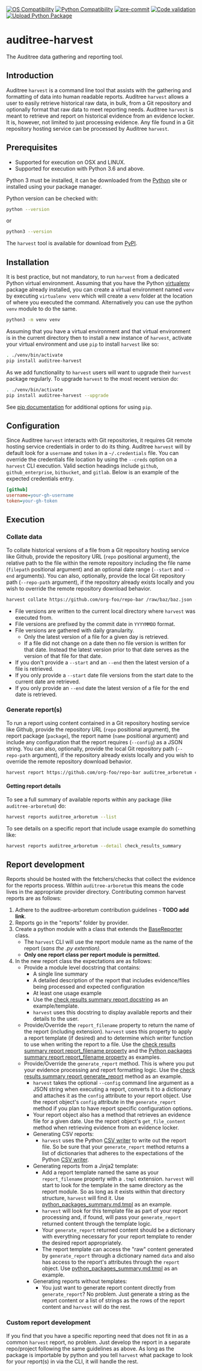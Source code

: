 [![OS Compatibility][platform-badge]](#prerequisites)
[![Python Compatibility][python-badge]][python-dl]
[![pre-commit][pre-commit-badge]][pre-commit]
[![Code validation](https://github.com/ComplianceAsCode/auditree-harvest/workflows/format%20%7C%20lint%20%7C%20test/badge.svg)][lint-test]
[![Upload Python Package](https://github.com/ComplianceAsCode/auditree-harvest/workflows/PyPI%20upload/badge.svg)][pypi-upload]

# auditree-harvest

The Auditree data gathering and reporting tool.

## Introduction

Auditree `harvest` is a command line tool that assists with the gathering and
formatting of data into human readable reports.  Auditree `harvest` allows
a user to easily retrieve historical raw data, in bulk, from a Git repository
and optionally format that raw data to meet reporting needs.  Auditree
`harvest` is meant to retrieve and report on historical evidence from an
evidence locker.  It is, however, not limited to just processing evidence.  Any
file found in a Git repository hosting service can be processed by Auditree `harvest`.

## Prerequisites

- Supported for execution on OSX and LINUX.
- Supported for execution with Python 3.6 and above.

Python 3 must be installed, it can be downloaded from the [Python][python-dl]
site or installed using your package manager.

Python version can be checked with:

```sh
python --version
```

or

```sh
python3 --version
```

The `harvest` tool is available for download from [PyPI](https://pypi.org/).

## Installation

It is best practice, but not mandatory, to run `harvest` from a dedicated Python
virtual environment.  Assuming that you have the Python [virtualenv][virtual-env]
package already installed, you can create a virtual environment named `venv` by
executing `virtualenv venv` which will create a `venv` folder at the location of
where you executed the command.  Alternatively you can use the python `venv` module
to do the same.

```sh
python3 -m venv venv
```

Assuming that you have a virtual environment and that virtual environment is in
the current directory then to install a new instance of `harvest`, activate
your virtual environment and use `pip` to install `harvest` like so:

```sh
. ./venv/bin/activate
pip install auditree-harvest
```

As we add functionality to `harvest` users will want to upgrade their `harvest`
package regularly.  To upgrade `harvest` to the most recent version do:

```sh
. ./venv/bin/activate
pip install auditree-harvest --upgrade
```

See [pip documentation][pip-docs] for additional options for using `pip`.

## Configuration

Since Auditree `harvest` interacts with Git repositories, it requires Git remote
hosting service credentials in order to do its thing.  Auditree `harvest` will by
default look for a `username` and `token` in a `~/.credentials` file.  You can
override the credentials file location by using the `--creds` option on a `harvest`
CLI execution. Valid section headings include `github`, `github_enterprise`, `bitbucket`,
and `gitlab`.  Below is an example of the expected credentials entry.

```ini
[github]
username=your-gh-username
token=your-gh-token
```

## Execution

### Collate data

To collate historical versions of a file from a Git repository hosting service
like Github, provide the repository URL (`repo` positional argument), the
relative path to the file within the remote repository including the file name
(`filepath` positional argument) and an optional date range (`--start` and `--end`
arguments).  You can also, optionally, provide the local Git repository path
(`--repo-path` argument), if the repository already exists locally and you wish
to override the remote repository download behavior.

```sh
harvest collate https://github.com/org-foo/repo-bar /raw/baz/baz.json --start 20191201 --end 20191212 --repo-path ./bar-repo
```

- File versions are written to the current local directory where `harvest` was
executed from.
- File versions are prefixed by the commit date in `YYYYMMDD` format.
- File versions are gathered with daily granularity.
   - Only the latest version of a file for a given day is retrieved.
   - If a file did not change on a date then no file version is written for that
   date.  Instead the latest version prior to that date serves as the version of
   that file for that date.
- If you don't provide a `--start` and an `--end` then the latest version of a
file is retrieved.
- If you only provide a `--start` date file versions from the start date to the
current date are retrieved.
- If you only provide an `--end` date the latest version of a file for the end
date is retrieved.

### Generate report(s)

To run a report using content contained in a Git repository hosting service
like Github, provide the repository URL (`repo` positional argument), the report
package (`package`), the report name (`name` positional argument) and include
any configuration that the report requires (`--config`) as a JSON string.  You
can also, optionally, provide the local Git repository path (`--repo-path`
argument), if the repository already exists locally and you wish to override
the remote repository download behavior.

```sh
harvest report https://github.com/org-foo/repo-bar auditree_arboretum check_results_summary --config '{"start":"20191212","end":"20191221"}'
```

#### Getting report details

To see a full summary of available reports within any package (like `auditree-arboretum`) do:

```sh
harvest reports auditree_arboretum --list
```

To see details on a specific report that include usage example do something like:

```sh
harvest reports auditree_arboretum --detail check_results_summary
```

## Report development

Reports should be hosted with the fetchers/checks that collect the evidence for
the reports process. Within `auditree-arboretum` this means the code lives in the
appropriate provider directory.  Contributing common harvest reports are as follows:

1.  Adhere to the auditree-arboretum contribution guidelines - **TODO add link**.
2.  Reports go in the "reports" folder by provider.
3.  Create a python module with a class that extends the [BaseReporter][base-reporter]
class.
    - The `harvest` CLI will use the report module name as the name of the
    report (_sans the .py extention)._
    - **Only one report class per report module is permitted.**
4.  In the new report class the expectations are as follows:
    - Provide a module level docstring that contains:
       - A single line summary
       - A detailed description of the report that includes evidence/files being
       processed and expected configuration
       - At least one usage example
       - Use the [check results summary report docstring][crs-rpt] as an example/template.
       - `harvest` uses this docstring to display available reports and their
       details to the user.
    - Provide/Override the `report_filename` property to return the name of the
    report (including extension).  `harvest` uses this property to apply a report
    template (if desired) and to determine which writer function to use when writing
    the report to a file.  Use the [check results summary report report_filename property][crs-rpt]
    and the [Python packages summary report report_filename property][pps-rpt] as examples.
    - Provide/Override the `generate_report` method.  This is where you put your
    evidence processing and report formatting logic.  Use the
    [check results summary report generate_report][crs-rpt] method as an example.
       - `harvest` takes the optional `--config` command line argument as a JSON
       string when executing a report, converts it to a dictionary and attaches
       it as the `config` attribute to your report object.  Use the report object's
       `config` attribute in the `generate_report` method if you plan to have report
       specific configuration options.
       - Your report object also has a method that retrieves an evidence file for
       a given date. Use the report object's `get_file_content` method when
       retrieving evidence from an evidence locker.
       - Generating CSV reports:
          - `harvest` uses the Python [CSV writer][python-csv] to write out the
          report file. So be sure that your `generate_report` method returns a
          list of dictionaries that adheres to the expectations of the Python
          [CSV writer][python-csv].
       - Generating reports from a Jinja2 template:
          - Add a report template named the same as your `report_filename`
          property with a `.tmpl` extension.  `harvest` will start to look for
          the template in the same directory as the report module.  So as long as
          it exists within that directory structure, `harvest` will find it.
          Use [python_packages_summary.md.tmpl][pps-rpt-tmpl] as an example.
          - `harvest` will look for this template file as part of your report
          processing and, if found, will pass your `generate_report` returned
          content through the template logic.
          - Your `generate_report` returned content should be a dictionary with
          everything necessary for your report template to render the desired
          report appropriately.
          - The report template can access the "raw" content generated by
          `generate_report` through a dictionary named `data` and also has
          access to the report's attributes through the `report` object.
          Use [python_packages_summary.md.tmpl][pps-rpt-tmpl] as an example.
       - Generating reports without templates:
          - You just want to generate report content directly from `generate_report`?
          No problem.  Just generate a string as the report content or a list of
          strings as the rows of the report content and `harvest` will do the rest.

### Custom report development

If you find that you have a specific reporting need that does not fit in as a common
`harvest` report, no problem.  Just develop the report in a separate repo/project
following the same guidelines as above.  As long as the package is importable by
python and you tell `harvest` what package to look for your report(s) in via the CLI,
it will handle the rest.


[changes]: https://github.com/ComplianceAsCode/auditree-harvest/blob/main/CHANGES.md
[platform-badge]: https://img.shields.io/badge/platform-osx%20|%20linux-orange.svg
[python-badge]: https://img.shields.io/badge/python-v3.6+-blue.svg
[python-dl]: https://www.python.org/downloads/
[pip-docs]: https://pip.pypa.io/en/stable/reference/pip/
[virtual-env]: https://pypi.org/project/virtualenv/
[contributing]: https://github.com/ComplianceAsCode/auditree-harvest/blob/main/CONTRIBUTING.md
[base-reporter]: https://github.com/ComplianceAsCode/auditree-harvest/blob/main/harvest/reporter.py
[crs-rpt]: https://github.com/ComplianceAsCode/auditree-harvest/blob/main/auditree_arboretum/provider/auditree/reports/check_results_summary.py
[pps-rpt]: https://github.com/ComplianceAsCode/auditree-harvest/blob/main/auditree_arboretum/provider/auditree/reports/python_packages_summary.py
[python-csv]: https://docs.python.org/3/library/csv.html#csv.writer
[python-io]: https://docs.python.org/3/tutorial/inputoutput.html
[pps-rpt-tmpl]: https://github.com/ComplianceAsCode/auditree-harvest/blob/main/auditree_arboretum/provider/auditree/reports/report_templates/python_packages_summary.md.tmpl
[pre-commit-badge]: https://img.shields.io/badge/pre--commit-enabled-brightgreen?logo=pre-commit&logoColor=white
[pre-commit]: https://github.com/pre-commit/pre-commit
[lint-test]: https://github.com/ComplianceAsCode/auditree-harvest/actions?query=workflow%3A%22Test+python+code+%26+lint%22
[pypi-upload]: https://github.com/ComplianceAsCode/auditree-harvest/actions?query=workflow%3A%22Upload+Python+Package%22
